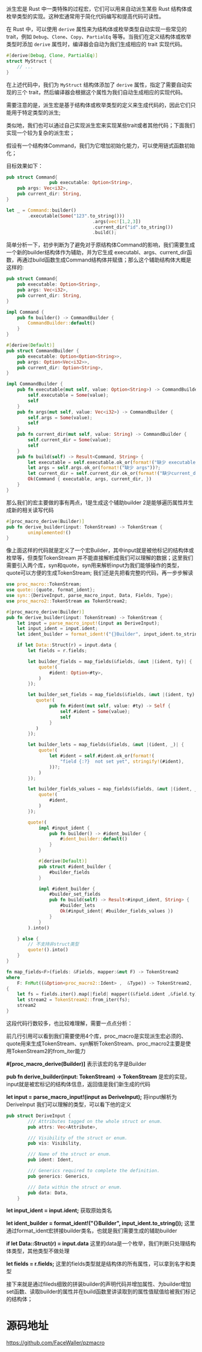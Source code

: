 派生宏是 Rust 中一类特殊的过程宏，它们可以用来自动派生某些 Rust 结构体或枚举类型的实现。这种宏通常用于简化代码编写和提高代码可读性。

在 Rust 中，可以使用 `derive` 属性来为结构体或枚举类型自动实现一些常见的 trait，例如 `Debug`、`Clone`、`Copy`、`PartialEq` 等等。当我们在定义结构体或枚举类型时添加 `derive` 属性时，编译器会自动为我们生成相应的 trait 实现代码。

```rust
#[derive(Debug, Clone, PartialEq)]
struct MyStruct {
    // ...
}
```

在上述代码中，我们为 `MyStruct` 结构体添加了 `derive` 属性，指定了需要自动实现的三个 trait，然后编译器会根据这个属性为我们自动生成相应的实现代码。

需要注意的是，派生宏是基于结构体或枚举类型的定义来生成代码的，因此它们只能用于特定类型的派生;

类似地，我们也可以通过自己实现派生宏来实现某些trait或者其他代码；下面我们实现一个较为复杂的派生宏；

假设有一个结构体Command，我们为它增加初始化能力，可以使用链式函数初始化；

目标效果如下：

```rust
pub struct Command{
                pub executable: Option<String>,
    pub args: Vec<i32>,
    pub current_dir: String,
}

let _ = Command::builder()
        .executable(Some("123".to_string()))
                                .args(vec![1,2,3])
                                .current_dir("id".to_string())
                                .build();
```

简单分析一下，初步判断为了避免对于原结构体Command的影响，我们需要生成一个新的builder结构体作为辅助，并为它生成 executabl、args、current_dir函数，再通过build函数生成Command结构体并赋值；那么这个辅助结构体大概是这样的:

```rust
pub struct Command{
    pub executable: Option<String>,
    pub args: Vec<i32>,
    pub current_dir: String,
}

impl Command {
    pub fn builder() -> CommandBuilder {
        CommandBuilder::default()
    }
}

#[derive(Default)]
pub struct CommandBuilder {
    pub executable: Option<Option<String>>,
    pub args: Option<Vec<i32>>,
    pub current_dir: Option<String>,
}

impl CommandBuilder {
    pub fn executable(mut self, value: Option<String>) -> CommandBuilder {
        self.executable = Some(value);
        self
    }
    pub fn args(mut self, value: Vec<i32>) -> CommandBuilder {
        self.args = Some(value);
        self
    }
    pub fn current_dir(mut self, value: String) -> CommandBuilder {
        self.current_dir = Some(value);
        self
    }
    pub fn build(self) -> Result<Command, String> {
        let executable = self.executable.ok_or(format!("缺少 executable"))?;
        let args = self.args.ok_or(format!("缺少 args"))?;
        let current_dir = self.current_dir.ok_or(format!("缺少current_dir"))?;
        Ok(Command { executable, args, current_dir, })
    }
}
```

那么我们的宏主要做的事有两点，1是生成这个辅助builder 2是能够遍历属性并生成新的相关读写代码

```rust
#[proc_macro_derive(Builder)]
pub fn derive_builder(input: TokenStream) -> TokenStream {
        unimplemented!()
}
```

像上面这样的代码就是定义了一个宏Builder，其中input就是被他标记的结构体或枚举等，但类型TokenStream 并不能直接解析成我们可以理解的数据；这里我们需要引入两个库，syn和quote，syn用来解析input为我们能够操作的类型，quote可以方便的生成TokenStream; 我们还是先把看完整的代码，再一步步解读

```rust
use proc_macro::TokenStream;
use quote::{quote, format_ident};
use syn::{DeriveInput, parse_macro_input, Data, Fields, Type};
use proc_macro2::TokenStream as TokenStream2;

#[proc_macro_derive(Builder)]
pub fn derive_builder(input: TokenStream) -> TokenStream {
    let input = parse_macro_input!(input as DeriveInput); 
    let input_ident = input.ident; 
    let ident_builder = format_ident!("{}Builder", input_ident.to_string());

    if let Data::Struct(r) = input.data {
        let fields = r.fields;

        let builder_fields = map_fields(&fields, &mut |(ident, ty)| {
            quote!(
                #ident: Option<#ty>,
            ) 
        });

        let builder_set_fields = map_fields(&fields, &mut |(ident, ty)| {
           quote!(
                pub fn #ident(mut self, value: #ty) -> Self {
                    self.#ident = Some(value);
                    self
                }
           ) 
        });

        let builder_lets = map_fields(&fields, &mut |(ident, _)| {
            quote!(
                let #ident = self.#ident.ok_or(format!(
                    "field {:?}  not set yet", stringify!(#ident),
                ))?;
            )
        });

        let builder_fields_values = map_fields(&fields, &mut |(ident, _)| {
            quote!(
                #ident,
            )
        });

        quote!(
            impl #input_ident {
                pub fn builder() -> #ident_builder {
                    #ident_builder::default()
                }
            }

            #[derive(Default)]
            pub struct #ident_builder {
                #builder_fields
            }

            impl #ident_builder {
                #builder_set_fields
                pub fn build(self) -> Result<#input_ident, String> {
                    #builder_lets
                    Ok(#input_ident{ #builder_fields_values })
                }
            }
        ).into()

    } else {
        // 不支持非struct类型
        quote!().into()
    }
}

fn map_fields<F>(fields: &Fields, mapper:&mut F) -> TokenStream2
where
    F: FnMut((&Option<proc_macro2::Ident> ,  &Type)) -> TokenStream2,
{
    let fs = fields.iter().map(|field| mapper((&field.ident ,&field.ty)) );
    let stream2 = TokenStream2::from_iter(fs);
    stream2
}
```

这段代码行数较多，也比较难理解，需要一点点分析：

前几行引用可以看到我们需要使用4个库，proc_macro是实现派生宏必须的、quote用来生成TokenStream、syn解析TokenStream、proc_macro2主要是使用TokenStream2的from_iter能力

**#[proc_macro_derive(Builder)]** 表示该宏的名字是Builder

**pub fn derive_builder(input: TokenStream) -> TokenStream** 是宏的实现，input就是被宏标记的结构体信息，返回值是我们新生成的代码

**let input = parse_macro_input!(input as DeriveInput);** 将input解析为DeriveInput 我们可以理解的类型，可以看下他的定义

```rust
pub struct DeriveInput {
        /// Attributes tagged on the whole struct or enum.
        pub attrs: Vec<Attribute>,

        /// Visibility of the struct or enum.
        pub vis: Visibility,

        /// Name of the struct or enum.
        pub ident: Ident,

        /// Generics required to complete the definition.
        pub generics: Generics,

        /// Data within the struct or enum.
        pub data: Data,
    }
```

**let input_ident = input.ident;** 获取原始类名

**let ident_builder = format_ident!("{}Builder", input_ident.to_string());** 这里通过format_ident宏拼接builder类名，也就是我们需要生成的辅助builder

**if let Data::Struct(r) = input.data** 这里的data是一个枚举，我们判断只处理结构体类型，其他类型不做处理

**let fields = r.fields;** 这里的fields类型就是结构体的所有属性，可以拿到名字和类型

接下来就是通过fileds细致的拼装builder的声明代码并增加属性、为builder增加set函数、读取builder的属性并在build函数里讲读取到的属性值赋值给被我们标记的结构体；

# 源码地址

https://github.com/FaceWaller/pzmacro